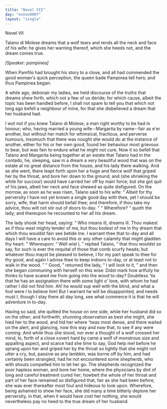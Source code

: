 ```yaml
---
title: "Novel VII"
day: "ennov0907"
layout: "single"
---
```

<html>
 <head>
 </head>
 <body>
  <div id="nov0907" type="novella" who="pampinea">
   <head>
    Novel VII
   </head>
   <argument>
    <p>
     <milestone id="p09070001"/>
     <!--(i)-->
     Talano di Molese dreams that a wolf tears and rends all
 the neck and face of his wife: he gives her warning
 thereof, which she heeds not, and the dream comes
 true.
     <!--(/i)-->
    </p>
   </argument>
   <p>
    <i>
     [Speaker: pampinea]
    </i>
   </p>
   <div3 type="commentary" who="author">
    <p>
     <milestone id="p09070002"/>
     <!--(sc)-->
     When
     <!--(/sc)-->
     Pamfilo had brought his story to a close, and all had
 commended
 the good woman's quick perception, the queen bade Pampinea
 tell hers; and thus Pampinea began:
    </p>
   </div3>
   <div3 type="commentary" who="pampinea">
    <p>
     <milestone id="p09070003"/>
     A while ago, debonair my
 ladies, we held discourse of the truths that dreams shew forth, which
 not a few of us deride; for which cause, albeit the topic has been
 handled before, I shall not spare to tell you that which not long ago
 befell a neighbour of mine, for that she disbelieved a dream that her
 husband had.
    </p>
   </div3>
   <p>
    <milestone id="p09070004"/>
    I wot not if you knew Talano di Molese, a man right worthy to
 be had in honour; who, having married a young wife--Margarita
 by name--fair as e'er another, but without her match for whimsical,
 fractious, and perverse humours, insomuch that there was nought she
 would do at the instance of another, either for his or her own good,
 found her behaviour most grievous to bear, but was fain to endure
 what he might not cure.
    <milestone id="p09070005"/>
    Now it so befell that Talano and
 Margarita being together at an estate that Talano had in the contado,
 he, sleeping, saw in a dream a very beautiful wood that was on the
 estate at no great distance from the house, and his lady there walking.
    <milestone id="p09070006"/>
    And as she went, there leapt forth upon her a huge and fierce wolf that
 griped her by the throat, and bore her down to the ground, and (she
 shrieking the while for succour) would have carried her off by main
 force; but she got quit of his jaws, albeit her neck and face shewed as
 quite disfigured.
    <milestone id="p09070007"/>
    On the morrow, as soon as he was risen, Talano said
    <pb n="296"/>
    to
 his wife:
    <q direct="unspecified">
     Albeit for thy perversity I have not yet known a single
 good day with thee, yet I should be sorry, wife, that harm should
 befall thee; and therefore, if thou take my advice, thou wilt not stir
 out of doors to-day.
    </q>
    <q direct="unspecified">
     Wherefore?
    </q>
    quoth the lady; and thereupon
 he recounted to her all his dream.
   </p>
   <p>
    <milestone id="p09070008"/>
    The lady shook her head, saying:
    <q direct="unspecified">
     Who means ill, dreams ill.
 Thou makest as if thou wast mighty tender of me, but thou bodest of
 me in thy dream that which thou wouldst fain see betide me. I
 warrant thee that to-day and all days I will have a care to avoid
 this or any other calamity that might gladden thy heart.
    </q>
    <milestone id="p09070009"/>
    Whereupon:
    <q direct="unspecified">
     Well wist I,
    </q>
    replied Talano,
    <q direct="unspecified">
     that thou wouldst so say,
 for such is ever the requital of those that comb scurfy heads; but
 whatever thou mayst be pleased to believe, I for my part speak to
 thee for thy good, and again I advise thee to keep indoors to-day, or
 at least not to walk in the wood.
    </q>
    <milestone id="p09070010"/>
    <q direct="unspecified">
     Good,
    </q>
    returned the lady,
    <q direct="unspecified">
     I
 will look to it,
    </q>
    and then she began communing with herself on this
 wise: Didst mark how artfully he thinks to have scared me from
 going into the wood to-day? Doubtless 'tis that he has an assignation
 there with some light o' love, with whom he had rather I did not
 find him. Ah! he would sup well with the blind, and what a fool
 were I to believe him! But I warrant he will be disappointed, and
 needs must I, though I stay there all day long, see what commerce it
 is that he will adventure in to-day.
   </p>
   <p>
    <milestone id="p09070011"/>
    Having so said, she quitted the house on one side, while her
 husband did so on the other; and forthwith, shunning observation as
 best she might, she hied her to the wood, and hid her where 'twas
 most dense, and there waited on the alert, and glancing, now this
 way and now that, to see if any were coming.
    <milestone id="p09070012"/>
    And while thus she
 stood, nor ever a thought of a wolf crossed her mind, lo, forth of
 a close covert hard by came a wolf of monstrous size and appalling
 aspect, and scarce had she time to say, God help me! before he sprang
 upon her and griped her by the throat so tightly that she might not
 utter a cry, but, passive as any lambkin, was borne off by him,
    <milestone id="p09070013"/>
    and
 had certainly been strangled, had he not encountered some shepherds,
 who with shouts compelled him to let her go. The shepherds
 recognized the poor hapless woman, and bore her home, where the
 physicians by dint of long and careful treatment cured her; howbeit
 the whole of her throat and part of her face remained so disfigured
    <pb n="297"/>
    that,
 fair as she had been before, she was ever thereafter most foul
 and hideous to look upon.
    <milestone id="p09070014"/>
    Wherefore, being ashamed to shew her
 face, she did many a time bitterly deplore her perversity, in that, when
 it would have cost her nothing, she would nevertheless pay no heed
 to the true dream of her husband.
   </p>
  </div>
 </body>
</html>